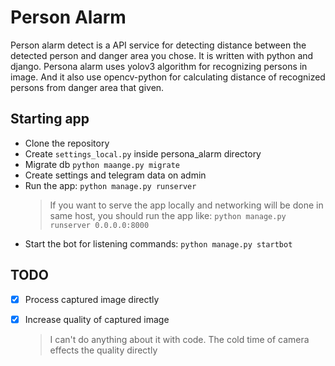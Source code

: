# Person Alarm

Person alarm detect is a API service for detecting distance between the detected person and danger area you chose. It is written with python and django. Persona alarm uses yolov3 algorithm for recognizing persons in image. And it also use opencv-python for calculating distance of recognized persons from danger area that given.


## Starting app

* Clone the repository
* Create ```settings_local.py``` inside persona_alarm directory
* Migrate db ```python maange.py migrate```
* Create settings and telegram data on admin
* Run the app: ```python manage.py runserver```
  > If you want to serve the app locally and networking will be done in same host, you should run the app like: ```python manage.py runserver 0.0.0.0:8000``` 
* Start the bot for listening commands: ```python manage.py startbot```

## TODO

- [x] Process captured image directly 
- [x] Increase quality of captured image
  > I can't do anything about it with code. The cold time of camera effects the quality directly


